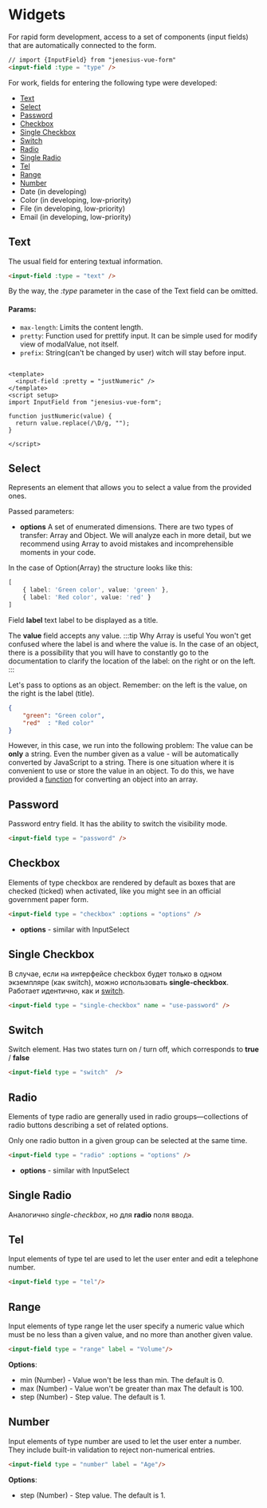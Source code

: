 <script setup>
import WidgetExampleInputText from '../components/inputs/widget-example-input-text.vue';
import WidgetExampleInputPassword from '../components/inputs/widget-example-input-password.vue';
import WidgetExampleInputSelect from '../components/inputs/widget-example-input-select.vue';
import WidgetExampleInputSingleCheckbox from '../components/inputs/widget-example-input-single-checkbox.vue';
import WidgetExampleInputCheckbox from '../components/inputs/widget-example-input-checkbox.vue';
import WidgetExampleInputSwitch from '../components/inputs/widget-example-input-switch.vue';
import WidgetExampleInputRadio from '../components/inputs/widget-example-input-radio.vue';
import WidgetExampleInputTel from '../components/inputs/widget-example-input-tel.vue';
import WidgetExampleInputRange from '../components/inputs/widget-example-input-range.vue';
import WidgetExampleInputNumber from '../components/inputs/widget-example-input-number.vue';

</script>

# Widgets
For rapid form development, access to a set of components
(input fields) that are automatically connected to the form.
```html
// import {InputField} from "jenesius-vue-form"
<input-field :type = "type" />
```
For work, fields for entering the following type were developed:
- [Text](#text)
- [Select](#select)
- [Password](#password)
- [Checkbox](#checkbox)
- [Single Checkbox](#single-checkbox)
- [Switch](#switch)
- [Radio](#radio)
- [Single Radio](#single-radio)
- [Tel](#tel)
- [Range](#range)
- [Number](#number)
- Date (in developing)
- Color (in developing, low-priority)
- File (in developing, low-priority)
- Email (in developing, low-priority)

## Text
The usual field for entering textual information.
```html
<input-field :type = "text" />
```

<WidgetExampleInputText/>

By the way, the *:type* parameter in the case of the Text field can be omitted.

#### Params:

- `max-length`: Limits the content length.
- `pretty`: Function used for prettify input. It can be simple used for modify view of modalValue, not itself.
- `prefix`: String(can't be changed by user) witch will stay before input.
```vue

<template>
  <input-field :pretty = "justNumeric" />
</template>
<script setup>
import InputField from "jenesius-vue-form";

function justNumeric(value) {
  return value.replace(/\D/g, "");
}

</script>
```

## Select

Represents an element that allows you to select a value from the provided ones.

<WidgetExampleInputSelect/>

Passed parameters:
- **options** A set of enumerated dimensions. There are two types of transfer: Array and Object.
We will analyze each in more detail, but we recommend using Array to avoid mistakes and incomprehensible
moments in your code.

In the case of Option(Array) the structure looks like this:
```ts
[
    { label: 'Green color', value: 'green' },
    { label: 'Red color', value: 'red' }
]
```
Field **label** text label to be displayed as a title.

The **value** field accepts any value.
:::tip Why Array is useful
You won't get confused where the label is and where the value is. In the case of an object, there is a possibility that you will have to
constantly go to the documentation to clarify the location of the label: on the right or on the left.
:::

Let's pass to options as an object. Remember: on the left is the value, on the right is the label (title).
```json
{
    "green": "Green color",
    "red"  : "Red color"
}
```
However, in this case, we run into the following problem: The value can be **only** a string. Even the number given
as a value - will be automatically converted by JavaScript to a string. There is one situation where it is convenient to use
or store the value in an object. To do this, we have provided a [function](./../utils/convert-options-object) for converting an object into an array.
## Password
Password entry field. It has the ability to switch the visibility mode.
```html
<input-field type = "password" />
```
<WidgetExampleInputPassword/>

## Checkbox
Elements of type checkbox are rendered by default as boxes that are checked 
(ticked) when activated, like you might see in an official government paper form.
```html
<input-field type = "checkbox" :options = "options" />
```
- **options** - similar with InputSelect

<WidgetExampleInputCheckbox />

## Single Checkbox
В случае, если на интерфейсе checkbox будет только в одном экземпляре (как switch), можно использовать
**single-checkbox**. Работает идентично, как и [switch](#switch).
```html
<input-field type = "single-checkbox" name = "use-password" />
```

<WidgetExampleInputSingleCheckbox />


## Switch
Switch element. Has two states turn on / turn off, which corresponds to **true** / **false**
```html
<input-field type = "switch"  />
```
<WidgetExampleInputSwitch/>

## Radio
Elements of type radio are generally used in radio groups—collections of radio 
buttons describing a set of related options.

Only one radio button in a given group can be selected at the same time.
```html
<input-field type = "radio" :options = "options" />
```
- **options** - similar with InputSelect
<WidgetExampleInputRadio/>

## Single Radio
Аналогично *single-checkbox*, но для **radio** поля ввода.

## Tel
Input elements of type tel are used to let the user enter and edit a telephone number.

```html
<input-field type = "tel"/>
```

<WidgetExampleInputTel/>

## Range
Input elements of type range let the user specify a numeric value which must be no less than a given value, and no 
more than another given value.

```html
<input-field type = "range" label = "Volume"/>
```
**Options**:
- min (Number) - Value won't be less than min. The default is 0.
- max (Number) - Value won't be greater than max The default is 100.
- step (Number) - Step value. The default is 1.

<WidgetExampleInputRange/>

## Number

Input elements of type number are used to let the user enter a number. They include built-in validation to reject non-numerical entries.

```html
<input-field type = "number" label = "Age"/>
```
**Options**:
- step (Number) - Step value. The default is 1.

<WidgetExampleInputNumber/>